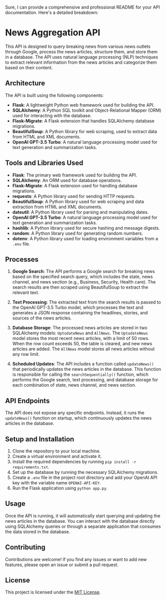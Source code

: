 Sure, I can provide a comprehensive and professional README for your API documentation. Here's a detailed breakdown:

# News Aggregation API

This API is designed to query breaking news from various news outlets through Google, process the news articles, structure them, and store them in a database. The API uses natural language processing (NLP) techniques to extract relevant information from the news articles and categorize them based on their content.

## Architecture

The API is built using the following components:

- **Flask**: A lightweight Python web framework used for building the API.
- **SQLAlchemy**: A Python SQL toolkit and Object-Relational Mapper (ORM) used for interacting with the database.
- **Flask-Migrate**: A Flask extension that handles SQLAlchemy database migrations.
- **BeautifulSoup**: A Python library for web scraping, used to extract data from HTML and XML documents.
- **OpenAI GPT-3.5 Turbo**: A natural language processing model used for text generation and summarization tasks.

## Tools and Libraries Used

- **Flask**: The primary web framework used for building the API.
- **SQLAlchemy**: An ORM used for database operations.
- **Flask-Migrate**: A Flask extension used for handling database migrations.
- **requests**: A Python library used for sending HTTP requests.
- **BeautifulSoup**: A Python library used for web scraping and data extraction from HTML and XML documents.
- **dateutil**: A Python library used for parsing and manipulating dates.
- **OpenAI GPT-3.5 Turbo**: A natural language processing model used for text generation and summarization tasks.
- **hashlib**: A Python library used for secure hashing and message digests.
- **random**: A Python library used for generating random numbers.
- **dotenv**: A Python library used for loading environment variables from a `.env` file.

## Processes

1. **Google Search**: The API performs a Google search for breaking news based on the specified search query, which includes the state, news channel, and news section (e.g., Business, Security, Health care). The search results are then scraped using BeautifulSoup to extract the relevant text.

2. **Text Processing**: The extracted text from the search results is passed to the OpenAI GPT-3.5 Turbo model, which processes the text and generates a JSON response containing the headlines, stories, and sources of the news articles.

3. **Database Storage**: The processed news articles are stored in two SQLAlchemy models: `UptodateNews` and `AllNews`. The `UptodateNews` model stores the most recent news articles, with a limit of 50 rows. When the row count exceeds 50, the table is cleared, and new news articles are added. The `AllNews` model stores all news articles without any row limit.

4. **Scheduled Updates**: The API includes a function called `updateNews()` that periodically updates the news articles in the database. This function is responsible for calling the `searchSequentially()` function, which performs the Google search, text processing, and database storage for each combination of state, news channel, and news section.

## API Endpoints

The API does not expose any specific endpoints. Instead, it runs the `updateNews()` function on startup, which continuously updates the news articles in the database.

## Setup and Installation

1. Clone the repository to your local machine.
2. Create a virtual environment and activate it.
3. Install the required dependencies by running `pip install -r requirements.txt`.
4. Set up the database by running the necessary SQLAlchemy migrations.
5. Create a `.env` file in the project root directory and add your OpenAI API key with the variable name `OPENAI-API-KEY`.
6. Run the Flask application using `python app.py`.

## Usage

Once the API is running, it will automatically start querying and updating the news articles in the database. You can interact with the database directly using SQLAlchemy queries or through a separate application that consumes the data stored in the database.

## Contributing

Contributions are welcome! If you find any issues or want to add new features, please open an issue or submit a pull request.

## License

This project is licensed under the [MIT License](LICENSE).
